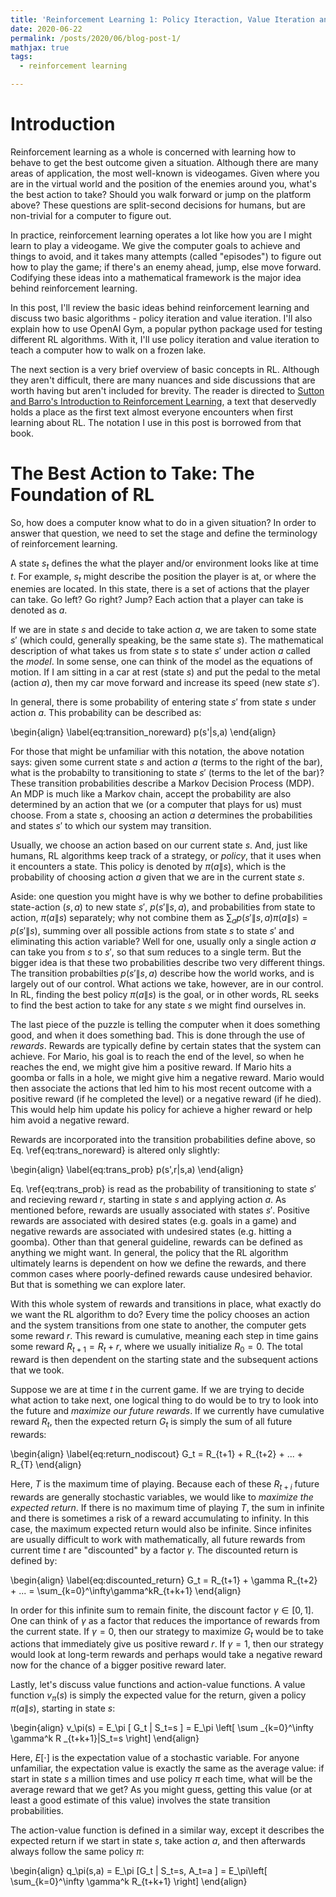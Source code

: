 ```yaml
---
title: 'Reinforcement Learning 1: Policy Iteraction, Value Iteration and the Frozen Lake'
date: 2020-06-22
permalink: /posts/2020/06/blog-post-1/
mathjax: true
tags:
  - reinforcement learning

---
```


Introduction
======

Reinforcement learning as a whole is concerned with learning how to behave to get the best outcome given a situation. Although there are many areas of application, the most well-known is videogames. Given where you are in the virtual world and the position of the enemies around you, what's the best action to take? Should you walk forward or jump on the platform above? These questions are split-second decisions for humans, but are non-trivial for a computer to figure out.

In practice, reinforcement learning operates a lot like how you are I might learn to play a videogame. We give the computer goals to achieve and things to avoid, and it takes many attempts (called "episodes") to figure out how to play the game; if there's an enemy ahead, jump, else move forward. Codifying these ideas into a mathematical framework is the major idea behind reinforcement learning.

In this post, I'll review the basic ideas behind reinforcement learning and discuss two basic algorithms - policy iteration and value iteration. I'll also explain how to use OpenAI Gym, a popular python package used for testing different RL algorithms. With it, I'll use policy iteration and value iteration to teach a computer how to walk on a frozen lake.

The next section is a very brief overview of basic concepts in RL. Although they aren't difficult, there are many nuances and side discussions that are worth having but aren't included for brevity. The reader is directed to [Sutton and Barro's Introduction to Reinforcement Learning](https://web.stanford.edu/class/psych209/Readings/SuttonBartoIPRLBook2ndEd.pdf), a text that deservedly holds a place as the first text almost everyone encounters when first learning about RL. The notation I use in this post is borrowed from that book.

The Best Action to Take: The Foundation of RL
======

So, how does a computer know what to do in a given situation? In order to answer that question, we need to set the stage and define the terminology of reinforcement learning.

A state $s_t$ defines the what the player and/or environment looks like at time $t$. For example, $s_t$ might describe the position the player is at, or where the enemies are located. In this state, there is a set of actions that the player can take. Go left? Go right? Jump? Each action that a player can take is denoted as $a$.

If we are in state $s$ and decide to take action $a$, we are taken to some state $s'$ (which could, generally speaking, be the same state $s$). The mathematical description of what takes us from state $s$ to state $s'$ under action $a$ called the _model_. In some sense, one can think of the model as the equations of motion. If I am sitting in a car at rest (state $s$) and put the pedal to the metal (action $a$), then my car move forward and increase its speed (new state $s'$).

In general, there is some probability of entering state $s'$ from state $s$ under action $a$. This probability can be described as:

\begin{align}
\label{eq:transition_noreward}
p(s'|s,a)
\end{align}

For those that might be unfamiliar with this notation, the above notation says: given some current state $s$ and action $a$ (terms to the right of the bar), what is the probabilty to transitioning to state $s'$ (terms to the let of the bar)? These transition probabilities describe a Markov Decision Process (MDP). An MDP is much like a Markov chain, accept the probability are also determined by an action that we (or a computer that plays for us) must choose. From a state $s$, choosing an action $a$ determines the probabilities and states $s'$ to which our system may transition.

Usually, we choose an action based on our current state $s$. And, just like humans, RL algorithms keep track of a strategy, or _policy_, that it uses when it encounters a state. This policy is denoted by $\pi(a\|s)$, which is the probability of choosing action $a$ given that we are in the current state $s$.

Aside: one question you might have is why we bother to define probabilities state-action $(s,a)$ to new state $s'$, $p(s'\|s,a)$, and probabilities from state to action, $\pi(a\|s)$ separately; why not combine them as $\sum_a p(s'\|s,a)\pi(a\|s) = p(s'\|s)$, summing over all possible actions from state $s$ to state $s'$ and eliminating this action variable? Well for one, usually only a single action $a$ can take you from $s$ to $s'$, so that sum reduces to a single term. But the bigger idea is that these two probabilities describe two very different things. The transition probabilties $p(s'\|s,a)$ describe how the world works, and is largely out of our control. What actions we take, however, are in our control. In RL, finding the best policy $\pi(a\|s)$ is the goal, or in other words, RL seeks to find the best action to take for any state $s$ we might find ourselves in.

The last piece of the puzzle is telling the computer when it does something good, and when it does something bad. This is done through the use of _rewards_. Rewards are typically define by certain states that the system can achieve. For Mario, his goal is to reach the end of the level, so when he reaches the end, we might give him a positive reward. If Mario hits a goomba or falls in a hole, we might give him a negative reward. Mario would then associate the actions that led him to his most recent outcome with a positive reward (if he completed the level) or a negative reward (if he died). This would help him update his policy for achieve a higher reward or help him avoid a negative reward. 

Rewards are incorporated into the transition probabilities define above, so Eq. \ref{eq:trans_noreward} is altered only slightly:

\begin{align}
\label{eq:trans_prob}
p(s',r|s,a)
\end{align}

Eq. \ref{eq:trans_prob} is read as the probability of transitioning to state $s'$ and recieving reward $r$, starting in state $s$ and applying action $a$. As mentioned before, rewards are usually associated with states $s'$. Positive rewards are associated with desired states (e.g. goals in a game) and negative rewards are associated with undesired states (e.g. hitting a goomba). Other than that general guideline, rewards can be defined as anything we might want. In general, the policy that the RL algorithm ultimately learns is dependent on how we define the rewards, and there common cases where poorly-defined rewards cause undesired behavior. But that is something we can explore later.

With this whole system of rewards and transitions in place, what exactly do we want the RL algorithm to do? Every time the policy chooses an action and the system transitions from one state to another, the computer gets some reward $r$. This reward is cumulative, meaning each step in time gains some reward $R_{t+1} = R_t + r$, where we usually initialize $R_0=0$. The total reward is then dependent on the starting state and the subsequent actions that we took.

Suppose we are at time $t$ in the current game. If we are trying to decide what action to take next, one logical thing to do would be to try to look into the future and _maximize our future rewards_. If we currently have cumulative reward $R_t$, then the expected return $G_t$ is simply the sum of all future rewards:

\begin{align}
\label{eq:return_nodiscout}
G_t = R_{t+1} + R_{t+2} + ... + R_{T}
\end{align}

Here, $T$ is the maximum time of playing. Because each of these $R_{t+i}$ future rewards are generally stochastic variables, we would like to _maximize the expected return_. If there is no maximum time of playing $T$, the sum in infinite and there is sometimes a risk of a reward accumulating to infinity. In this case, the maximum expected return would also be infinite. Since infinites are usually difficult to work with mathematically, all future rewards from current time $t$ are "discounted" by a factor $\gamma$. The discounted return is defined by:

\begin{align}
\label{eq:discounted_return}
G_t = R_{t+1} + \gamma R_{t+2} + ... = \sum_{k=0}^\infty\gamma^kR_{t+k+1}
\end{align}

In order for this infinite sum to remain finite, the discount factor $\gamma\in[0,1]$. One can think of $\gamma$ as a factor that reduces the importance of rewards from the current state. If $\gamma=0$, then our strategy to maximize $G_t$ would be to take actions that immediately give us positive reward $r$. If $\gamma=1$, then our strategy would look at long-term rewards and perhaps would take a negative reward now for the chance of a bigger positive reward later.

Lastly, let's discuss value functions and action-value functions. A value function $v_\pi(s)$ is simply the expected value for the return, given a policy $\pi(a\|s)$, starting in state $s$:

\begin{align}
v_\pi(s) = E_\pi [ G_t | S_t=s ] = E_\pi \left[ \sum _{k=0}^\infty \gamma^k R _{t+k+1}|S_t=s \right] 
\end{align}

Here, $E[ \cdot ]$ is the expectation value of a stochastic variable. For anyone unfamiliar, the expectation value is exactly the same as the average value: if start in state $s$ a million times and use policy $\pi$ each time, what will be the average reward that we get? As you might guess, getting this value (or at least a good estimate of this value) involves the state transition probabilities.

The action-value function is defined in a similar way, except it describes the expected return if we start in state $s$, take action $a$, and then afterwards always follow the same policy $\pi$:

\begin{align}
q_\pi(s,a) = E_\pi [G_t | S_t=s, A_t=a ] = E_\pi\left[ \sum_{k=0}^\infty \gamma^k R_{t+k+1} \right]
\end{align}

